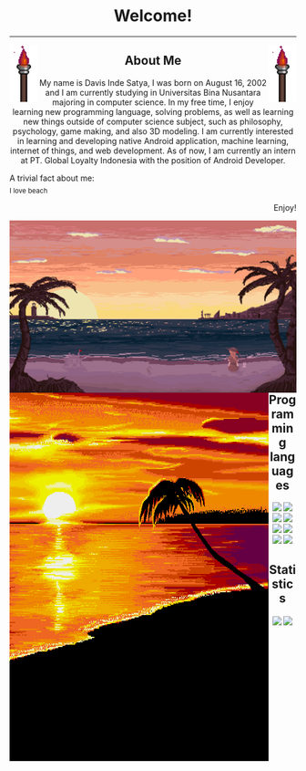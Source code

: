 <h1 align="center">Welcome!</h1>
<hr>
<img src="files/torch.gif" alt="torch" align="left" width="50">
<img src="files/torch.gif" alt="torch" align="right" width="50">
<h2 align="center">About Me</h2>
<p align="center">My name is Davis Inde Satya, I was born on August 16, 2002 and I am currently studying in Universitas Bina Nusantara majoring in computer science.
          In my free time, I enjoy learning new programming language, solving problems, as well as learning new things outside of computer science subject, such as
          philosophy, psychology, game making, and also 3D modeling. I am currently interested in learning and developing native Android application, machine learning, internet of things, and web development. As of now, I am currently an intern at PT. Global Loyalty Indonesia with the position of Android Developer.
</p>
<p align="left">
          A trivial fact about me:<br>
          <sub>I love beach</sub><br>
</p>
<p align="right">Enjoy!</p>
<img src="files/backgroundOne.gif" align="left" alt="Beach.gif">
<div align="center">
          <div align="center">
                    <img src="files/sunset.gif" align="left">
                    <h2>Programming languages</h2>
          </div>
          <img src="https://img.shields.io/badge/c-%2300599C.svg?style=for-the-badge&logo=c&logoColor=white"/>
          <img src="https://img.shields.io/badge/c++-%2300599C.svg?style=for-the-badge&logo=c%2B%2B&logoColor=white"/>
          <img src="https://img.shields.io/badge/java-%23ED8B00.svg?style=for-the-badge&logo=java&logoColor=white"/>
          <img src="https://img.shields.io/badge/kotlin-%237F52FF.svg?style=for-the-badge&logo=kotlin&logoColor=white"/>
          <img src="https://img.shields.io/badge/html5-%23E34F26.svg?style=for-the-badge&logo=html5&logoColor=white"/>
          <img src="https://img.shields.io/badge/css3-%231572B6.svg?style=for-the-badge&logo=css3&logoColor=white"/>
          <img src="https://img.shields.io/badge/javascript-%23323330.svg?style=for-the-badge&logo=javascript&logoColor=%23F7DF1E"/>
          <img src="https://img.shields.io/badge/python-%2300599C.svg?style=for-the-badge&logo=python&logoColor=white"/>
</div>
          
<div align="center">
  <h2 align="center">Statistics</h2>
  <img src="https://github-readme-stats.vercel.app/api?username=EbelAlfie&show_icons=true&theme=nightowl&hide_border=true&include_all_commits=true" align="center"/>
  <img src="https://github-readme-stats.vercel.app/api/top-langs/?username=EbelAlfie&layout=compact&langs_count=6&theme=nightowl&hide_border=true" align="center"/>
</div>
